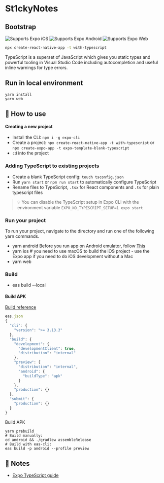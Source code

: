 # St1ckyNotes

## Bootstrap
<p>
  <!-- iOS -->
  <img alt="Supports Expo iOS" longdesc="Supports Expo iOS" src="https://img.shields.io/badge/iOS-4630EB.svg?style=flat-square&logo=APPLE&labelColor=999999&logoColor=fff" />
  <!-- Android -->
  <img alt="Supports Expo Android" longdesc="Supports Expo Android" src="https://img.shields.io/badge/Android-4630EB.svg?style=flat-square&logo=ANDROID&labelColor=A4C639&logoColor=fff" />
  <!-- Web -->
  <img alt="Supports Expo Web" longdesc="Supports Expo Web" src="https://img.shields.io/badge/web-4630EB.svg?style=flat-square&logo=GOOGLE-CHROME&labelColor=4285F4&logoColor=fff" />
</p>

```sh
npx create-react-native-app -t with-typescript
```

TypeScript is a superset of JavaScript which gives you static types and powerful tooling in Visual Studio Code including autocompletion and useful inline warnings for type errors.

## Run in local environment

```
yarn install
yarn web
```

## 🚀 How to use

#### Creating a new project

- Install the CLI: `npm i -g expo-cli`
- Create a project: `npx create-react-native-app -t with-typescript` or
`npx create-expo-app -t expo-template-blank-typescript`
- `cd` into the project

### Adding TypeScript to existing projects

- Create a blank TypeScript config: `touch tsconfig.json`
- Run `yarn start` or `npm run start` to automatically configure TypeScript
- Rename files to TypeScript, `.tsx` for React components and `.ts` for plain typescript files

> 💡 You can disable the TypeScript setup in Expo CLI with the environment variable `EXPO_NO_TYPESCRIPT_SETUP=1 expo start`

### Run your project
To run your project, navigate to the directory and run one of the following yarn commands.

- yarn android
Before you run app on Android emulator, follow [This](https://docs.expo.dev/workflow/android-studio-emulator/)
- yarn ios # you need to use macOS to build the iOS project - use the Expo app if you need to do iOS development without a Mac
- yarn web

### Build
- eas build --local

#### Build APK
[Build reference](https://docs.expo.dev/build-reference/apk/)
```javascript
eas.json
{
  "cli": {
    "version": ">= 3.13.3"
  },
  "build": {
    "development": {
      "developmentClient": true,
      "distribution": "internal"
    },
    "preview": {
      "distribution": "internal",
      "android": {
        "buildType": "apk"
      }
    },
    "production": {}
  },
  "submit": {
    "production": {}
  }
}
```

Build APK
```
yarn prebuild
# Build manually:
cd android && ./gradlew assembleRelease
# Build with eas-cli:
eas build -p android --profile preview
```

## 📝 Notes

- [Expo TypeScript guide](https://docs.expo.dev/versions/latest/guides/typescript/)

